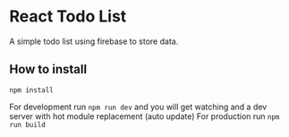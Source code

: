 # React Todo List
A simple todo list using firebase to store data.

## How to install

<code>npm install</code>

For development run <code>npm run dev</code> and you will get watching and a dev server with hot module replacement (auto update)
For production run <code>npm run build</code>
